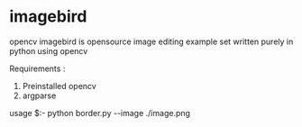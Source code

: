 # imagebird
opencv imagebird is opensource image editing example set written purely in python using opencv

Requirements :
1) Preinstalled opencv
2) argparse

usage $:- python border.py --image ./image.png 
